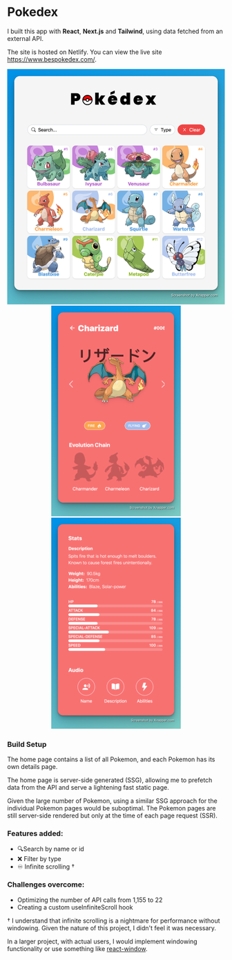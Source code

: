 # Pokedex

I built this app with **React**, **Next.js** and **Tailwind**, using data fetched from an external API.

The site is hosted on Netlify. You can view the live site https://www.bespokedex.com/.

  <div align="center">
    <img src="./screenshots/screenshot-home.png" width="600"/>
  </div>
  <div align="center">
    <img src="./screenshots/screenshot-page-top.png" width="300"/>
    <img src="./screenshots/screenshot-page-bottom.png" width="300"/>
  </div>

### Build Setup

The home page contains a list of all Pokemon, and each Pokemon has its own details page.

The home page is server-side generated (SSG), allowing me to prefetch data from the API and serve a lightening fast static page.

Given the large number of Pokemon, using a similar SSG approach for the individual Pokemon pages would be suboptimal. The Pokemon pages are still server-side rendered but only at the time of each page request (SSR).

### Features added:

- 🔍Search by name or id
- ❌ Filter by type
- ♾ Infinite scrolling †

### Challenges overcome:

- Optimizing the number of API calls from 1,155 to 22
- Creating a custom useInfiniteScroll hook

† I understand that infinite scrolling is a nightmare for performance without windowing. Given the nature of this project, I didn't feel it was necessary.

In a larger project, with actual users, I would implement windowing functionality or use something like [react-window](https://react-window.vercel.app/#/examples/list/fixed-size).
